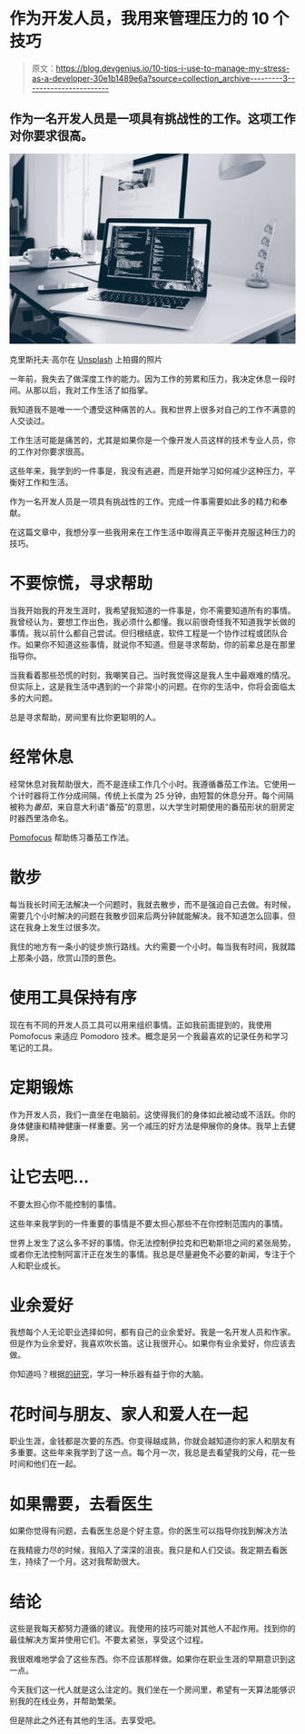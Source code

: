 # 作为开发人员，我用来管理压力的 10 个技巧

> 原文：<https://blog.devgenius.io/10-tips-i-use-to-manage-my-stress-as-a-developer-30e1b1489e6a?source=collection_archive---------3----------------------->

## 作为一名开发人员是一项具有挑战性的工作。这项工作对你要求很高。

![](img/ce6dbb3fd51f47f09e45fec1a2baa74a.png)

克里斯托夫·高尔在 [Unsplash](https://unsplash.com?utm_source=medium&utm_medium=referral) 上拍摄的照片

一年前，我失去了做深度工作的能力。因为工作的劳累和压力，我决定休息一段时间。从那以后，我对工作生活了如指掌。

我知道我不是唯一一个遭受这种痛苦的人。我和世界上很多对自己的工作不满意的人交谈过。

工作生活可能是痛苦的，尤其是如果你是一个像开发人员这样的技术专业人员，你的工作对你要求很高。

这些年来，我学到的一件事是，我没有逃避，而是开始学习如何减少这种压力，平衡好工作和生活。

作为一名开发人员是一项具有挑战性的工作。完成一件事需要如此多的精力和奉献。

在这篇文章中，我想分享一些我用来在工作生活中取得真正平衡并克服这种压力的技巧。

# 不要惊慌，寻求帮助

当我开始我的开发生涯时，我希望我知道的一件事是，你不需要知道所有的事情。我曾经认为，要想工作出色，我必须什么都懂。我以前很奇怪我不知道我学长做的事情。我以前什么都自己尝试。但归根结底，软件工程是一个协作过程或团队合作。如果你不知道这些事情，就说你不知道。但是寻求帮助，你的前辈总是在那里指导你。

当我看着那些恐慌的时刻，我嘲笑自己。当时我觉得这是我人生中最艰难的情况。但实际上，这是我生活中遇到的一个非常小的问题。在你的生活中，你将会面临太多的大问题。

总是寻求帮助，房间里有比你更聪明的人。

# 经常休息

经常休息对我帮助很大，而不是连续工作几个小时。我遵循番茄工作法。它使用一个计时器将工作分成间隔，传统上长度为 25 分钟，由短暂的休息分开。每个间隔被称为*番茄*，来自意大利语“番茄”的意思，以大学生时期使用的番茄形状的厨房定时器西里洛命名。

[Pomofocus](http://pomofocus.io) 帮助练习番茄工作法。

# 散步

每当我长时间无法解决一个问题时，我就去散步，而不是强迫自己去做。有时候，需要几个小时解决的问题在我散步回来后两分钟就能解决。我不知道怎么回事，但这在我身上发生过很多次。

我住的地方有一条小的徒步旅行路线。大约需要一个小时。每当我有时间，我就踏上那条小路，欣赏山顶的景色。

# 使用工具保持有序

现在有不同的开发人员工具可以用来组织事情。正如我前面提到的，我使用 Pomofocus 来适应 Pomodoro 技术。概念是另一个我最喜欢的记录任务和学习笔记的工具。

# 定期锻炼

作为开发人员，我们一直坐在电脑前。这使得我们的身体如此被动或不活跃。你的身体健康和精神健康一样重要。另一个减压的好方法是伸展你的身体。我早上去健身房。

# 让它去吧…

不要太担心你不能控制的事情。

这些年来我学到的一件重要的事情是不要太担心那些不在你控制范围内的事情。

世界上发生了这么多不好的事情。你无法控制伊拉克和巴勒斯坦之间的紧张局势，或者你无法控制阿富汗正在发生的事情。我总是尽量避免不必要的新闻，专注于个人和职业成长。

# 业余爱好

我想每个人无论职业选择如何，都有自己的业余爱好。我是一名开发人员和作家。但是作为业余爱好，我喜欢吹长笛。这让我很开心。如果你有业余爱好，你应该去做。

你知道吗？根据[的研究](https://www.youtube.com/watch?v=R0JKCYZ8hng)，学习一种乐器有益于你的大脑。

# 花时间与朋友、家人和爱人在一起

职业生涯，金钱都是次要的东西。你变得越成熟，你就会越知道你的家人和朋友有多重要。这些年来我学到了这一点。每个月一次，我总是去看望我的父母，花一些时间和他们在一起。

# 如果需要，去看医生

如果你觉得有问题，去看医生总是个好主意。你的医生可以指导你找到解决方法

在我精疲力尽的时候，我陷入了深深的沮丧。我只是和人们交谈。我定期去看医生，持续了一个月。这对我帮助很大。

# 结论

这些是我每天都努力遵循的建议。我使用的技巧可能对其他人不起作用。找到你的最佳解决方案并使用它们。不要太紧张，享受这个过程。

我很艰难地学会了这些东西。你不应该那样做。如果你在职业生涯的早期意识到这一点。

今天我们这一代人就是这么注定的。我们坐在一个房间里，希望有一天算法能够识别我的在线业务，并帮助繁荣。

但是除此之外还有其他的生活。去享受吧。